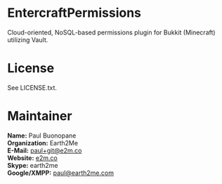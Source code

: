 EntercraftPermissions
=====================

Cloud-oriented, NoSQL-based permissions plugin for Bukkit (Minecraft) utilizing Vault.

License
=======

See LICENSE.txt.

Maintainer
==========

**Name:** Paul Buonopane  
**Organization:** Earth2Me  
**E-Mail:** [paul+git@e2m.co](mailto:paul+git@e2m.co)  
**Website:** [e2m.co](http://e2m.co/)  
**Skype:** earth2me  
**Google/XMPP:** paul@earth2me.com  
